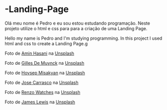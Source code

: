 # -Landing-Page
Olá meu nome é Pedro e eu sou estou estudando programação.
Neste projeto utilize o html e css para para a criação de uma Landing Page.

Hello my name is Pedro and I'm studying programming.
In this project I used html and css to create a Landing Page.g




Foto de <a href="https://unsplash.com/@aminhasani?utm_source=unsplash&utm_medium=referral&utm_content=creditCopyText">Amin Hasani</a> na <a href="https://unsplash.com/pt-br/s/fotografias/Rel%C3%B3gios?utm_source=unsplash&utm_medium=referral&utm_content=creditCopyText">Unsplash</a>
  
  Foto de <a href="https://unsplash.com/@gillesdm?utm_source=unsplash&utm_medium=referral&utm_content=creditCopyText">Gilles De Muynck</a> na <a href="https://unsplash.com/pt-br/fotografias/Ymh6T-HAJEs?utm_source=unsplash&utm_medium=referral&utm_content=creditCopyText">Unsplash</a>
  
  Foto de <a href="https://unsplash.com/@misakyanovich?utm_source=unsplash&utm_medium=referral&utm_content=creditCopyText">Hovsep Misakyan</a> na <a href="https://unsplash.com/pt-br/fotografias/Ymh6T-HAJEs?utm_source=unsplash&utm_medium=referral&utm_content=creditCopyText">Unsplash</a>
  
  Foto de <a href="https://unsplash.com/@felizaventurero?utm_source=unsplash&utm_medium=referral&utm_content=creditCopyText">Jose Carrasco</a> na <a href="https://unsplash.com/pt-br/fotografias/kdN4ntxNxKA?utm_source=unsplash&utm_medium=referral&utm_content=creditCopyText">Unsplash</a>
  
  Foto de <a href="https://unsplash.com/@renzowatches?utm_source=unsplash&utm_medium=referral&utm_content=creditCopyText">Renzo Watches</a> na <a href="https://unsplash.com/pt-br/fotografias/6N-i1CrQkzA?utm_source=unsplash&utm_medium=referral&utm_content=creditCopyText">Unsplash</a>
  
  Foto de <a href="https://unsplash.com/es/@jamesplewis?utm_source=unsplash&utm_medium=referral&utm_content=creditCopyText">James Lewis</a> na <a href="https://unsplash.com/pt-br/fotografias/6N-i1CrQkzA?utm_source=unsplash&utm_medium=referral&utm_content=creditCopyText">Unsplash</a>
  
